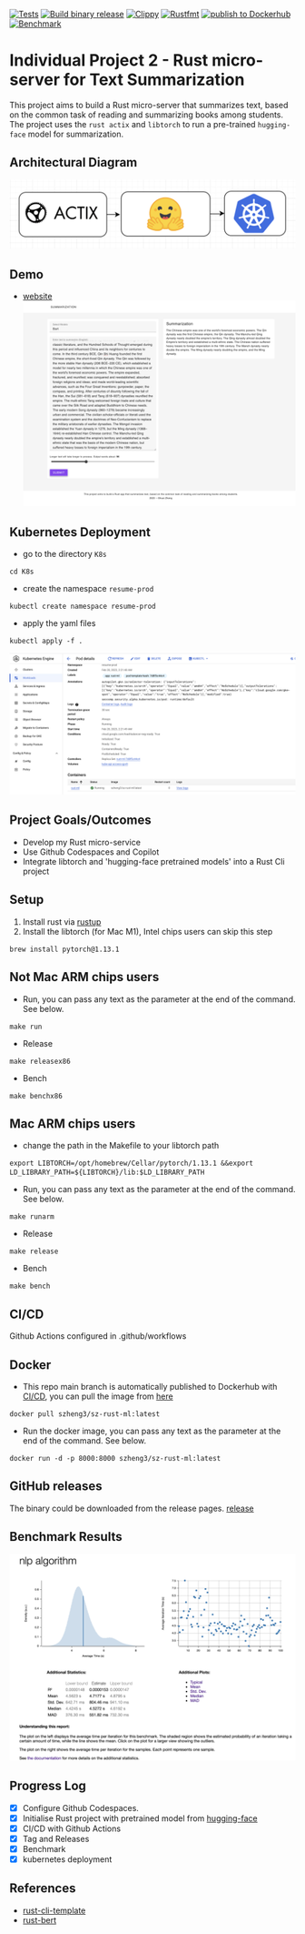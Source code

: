 [![Tests](https://github.com/szheng3/rust-individual-project-2/actions/workflows/tests.yml/badge.svg)](https://github.com/szheng3/rust-individual-project-2/actions/workflows/tests.yml)
[![Build binary release](https://github.com/szheng3/rust-individual-project-2/actions/workflows/release.yml/badge.svg)](https://github.com/szheng3/rust-individual-project-2/actions/workflows/release.yml)
[![Clippy](https://github.com/szheng3/rust-individual-project-2/actions/workflows/lint.yml/badge.svg)](https://github.com/szheng3/rust-individual-project-2/actions/workflows/lint.yml)
[![Rustfmt](https://github.com/szheng3/rust-individual-project-2/actions/workflows/rustfmt.yml/badge.svg)](https://github.com/szheng3/rust-individual-project-2/actions/workflows/rustfmt.yml)
[![publish to Dockerhub](https://github.com/szheng3/rust-individual-project-2/actions/workflows/publish.yml/badge.svg)](https://github.com/szheng3/rust-individual-project-2/actions/workflows/publish.yml)
[![Benchmark](https://github.com/szheng3/rust-individual-project-2/actions/workflows/bench.yml/badge.svg)](https://github.com/szheng3/rust-individual-project-2/actions/workflows/bench.yml)

# Individual Project 2 - Rust micro-server for Text Summarization

This project aims to build a Rust micro-server that summarizes text, based on the common task of reading and summarizing books among students. The project uses the `rust actix` and `libtorch` to run a pre-trained `hugging-face` model for summarization.

## Architectural Diagram

![image](./assets/ml.png)
## Demo
* [website](https://apiv2.sszzz.me)
  ![image](./assets/demo1.png)


## Kubernetes Deployment
* go to the directory `K8s`
```
cd K8s
```

* create the namespace `resume-prod`
```
kubectl create namespace resume-prod

```
* apply the yaml files
```
kubectl apply -f .
```
![image](./assets/k8s1.png)

## Project Goals/Outcomes

* Develop my Rust micro-service 
* Use Github Codespaces and Copilot
* Integrate libtorch and 'hugging-face pretrained models' into a Rust Cli project

## Setup

1. Install rust via [rustup](https://rustup.rs/)
2. Install the libtorch (for Mac M1), Intel chips users can skip this step
```
brew install pytorch@1.13.1
```


## Not Mac ARM chips users

* Run, you can pass any text as the parameter at the end of the command. See below.
```
make run 
```

* Release
```
make releasex86
```

* Bench
```
make benchx86
```

## Mac ARM chips users
* change the path in the Makefile to your libtorch path
```
export LIBTORCH=/opt/homebrew/Cellar/pytorch/1.13.1 &&export LD_LIBRARY_PATH=${LIBTORCH}/lib:$LD_LIBRARY_PATH
```
* Run, you can pass any text as the parameter at the end of the command. See below.
```
make runarm 
```
* Release
```
make release
```
* Bench
```
make bench
```



## CI/CD

Github Actions configured in .github/workflows

## Docker

* This repo main branch is automatically published to Dockerhub with [CI/CD](https://github.com/szheng3/rust-individual-project-2/actions/workflows/publish.yml), you can pull the image from [here](https://hub.docker.com/repository/docker/szheng3/sz-rust-ml-cli/general)
```
docker pull szheng3/sz-rust-ml:latest
```
* Run the docker image, you can pass any text as the parameter at the end of the command. See below.
```
docker run -d -p 8000:8000 szheng3/sz-rust-ml:latest
```

## GitHub releases
The binary could be downloaded from the release pages. [release](https://github.com/szheng3/rust-individual-project-2/releases)

## Benchmark Results
![Benchmark](./assets/report1.png)

## Progress Log

- [x] Configure Github Codespaces.
- [x] Initialise Rust project with pretrained model from [hugging-face](https://huggingface.co/transformers/model_doc/bart.html)
- [x] CI/CD with Github Actions
- [x] Tag and Releases
- [x] Benchmark
- [x] kubernetes deployment

## References


* [rust-cli-template](https://github.com/kbknapp/rust-cli-template)
* [rust-bert](https://github.com/guillaume-be/rust-bert)